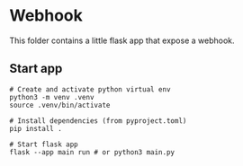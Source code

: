 # Webhook

This folder contains a little flask app that expose a webhook.

## Start app

```shell script
# Create and activate python virtual env
python3 -m venv .venv
source .venv/bin/activate

# Install dependencies (from pyproject.toml)
pip install .

# Start flask app
flask --app main run # or python3 main.py
```